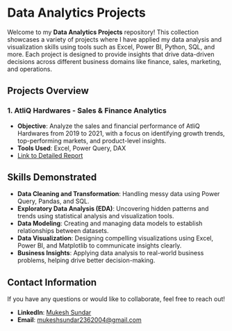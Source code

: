 # Data Analytics Projects 

Welcome to my **Data Analytics Projects** repository! This collection showcases a variety of projects where I have applied my data analysis and visualization skills using tools such as Excel, Power BI, Python, SQL, and more. Each project is designed to provide insights that drive data-driven decisions across different business domains like finance, sales, marketing, and operations.

## Projects Overview

### 1. **AtliQ Hardwares - Sales & Finance Analytics**
   - **Objective**: Analyze the sales and financial performance of AtliQ Hardwares from 2019 to 2021, with a focus on identifying growth trends, top-performing markets, and product-level insights.
   - **Tools Used**: Excel, Power Query, DAX
   - [Link to Detailed Report](https://github.com/mukeshsundar23/Data-Analytics-Projects/tree/b515d9a2354ed39f42ed9d000f5aebc56bf9c794/Excel%20Projects)

## Skills Demonstrated
- **Data Cleaning and Transformation**: Handling messy data using Power Query, Pandas, and SQL.
- **Exploratory Data Analysis (EDA)**: Uncovering hidden patterns and trends using statistical analysis and visualization tools.
- **Data Modeling**: Creating and managing data models to establish relationships between datasets.
- **Data Visualization**: Designing compelling visualizations using Excel, Power BI, and Matplotlib to communicate insights clearly.
- **Business Insights**: Applying data analysis to real-world business problems, helping drive better decision-making.

## Contact Information
If you have any questions or would like to collaborate, feel free to reach out!

- **LinkedIn**: [Mukesh Sundar](https://www.linkedin.com/in/mukeshsundarp/)
- **Email**: mukeshsundar2362004@gmail.com
